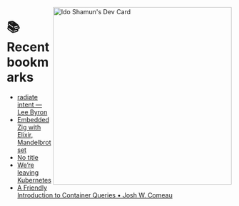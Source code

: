 <a href="https://app.daily.dev/idoshamun"><img src="https://api.daily.dev/devcards/v2/28849d86070e4c099c877ab6837c61f0.png?type=default&r=auy" align="right" width="400" alt="Ido Shamun's Dev Card"/></a>

# 📚 Recent bookmarks
<!-- BOOKMARKS:START -->
- [radiate intent — Lee Byron](https://app.daily.dev/posts/wBsQ2MFso?utm_source=rss&utm_medium=bookmarks&utm_campaign=28849d86070e4c099c877ab6837c61f0)
- [Embedded Zig with Elixir, Mandelbrot set](https://app.daily.dev/posts/0cDPCfbne?utm_source=rss&utm_medium=bookmarks&utm_campaign=28849d86070e4c099c877ab6837c61f0)
- [No title](https://app.daily.dev/posts/f9qnw5MEW?utm_source=rss&utm_medium=bookmarks&utm_campaign=28849d86070e4c099c877ab6837c61f0)
- [We’re leaving Kubernetes](https://app.daily.dev/posts/mnoVOf1bd?utm_source=rss&utm_medium=bookmarks&utm_campaign=28849d86070e4c099c877ab6837c61f0)
- [A Friendly Introduction to Container Queries • Josh W. Comeau](https://app.daily.dev/posts/VXGGvqH4s?utm_source=rss&utm_medium=bookmarks&utm_campaign=28849d86070e4c099c877ab6837c61f0)
<!-- BOOKMARKS:END -->
